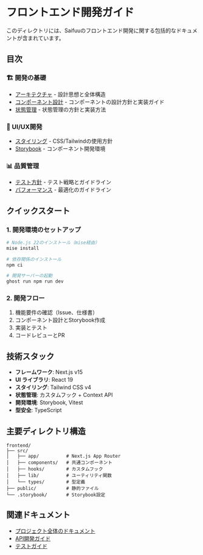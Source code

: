 # フロントエンド開発ガイド

このディレクトリには、Saifuuのフロントエンド開発に関する包括的なドキュメントが含まれています。

## 目次

### 🏗️ 開発の基礎
- [アーキテクチャ](./アーキテクチャ.md) - 設計思想と全体構造
- [コンポーネント設計](./コンポーネント設計.md) - コンポーネントの設計方針と実装ガイド
- [状態管理](./状態管理.md) - 状態管理の方針と実装方法

### 🎨 UI/UX開発
- [スタイリング](./スタイリング.md) - CSS/Tailwindの使用方針
- [Storybook](./storybook/) - コンポーネント開発環境

### 📊 品質管理
- [テスト方針](./テスト方針.md) - テスト戦略とガイドライン
- [パフォーマンス](./パフォーマンス.md) - 最適化のガイドライン

## クイックスタート

### 1. 開発環境のセットアップ
```bash
# Node.js 22のインストール（mise経由）
mise install

# 依存関係のインストール
npm ci

# 開発サーバーの起動
ghost run npm run dev
```

### 2. 開発フロー
1. 機能要件の確認（Issue、仕様書）
2. コンポーネント設計とStorybook作成
3. 実装とテスト
4. コードレビューとPR

## 技術スタック

- **フレームワーク**: Next.js v15
- **UI ライブラリ**: React 19
- **スタイリング**: Tailwind CSS v4
- **状態管理**: カスタムフック + Context API
- **開発環境**: Storybook, Vitest
- **型安全**: TypeScript

## 主要ディレクトリ構造

```
frontend/
├── src/
│   ├── app/          # Next.js App Router
│   ├── components/   # 共通コンポーネント
│   ├── hooks/        # カスタムフック
│   ├── lib/          # ユーティリティ関数
│   └── types/        # 型定義
├── public/           # 静的ファイル
└── .storybook/       # Storybook設定
```

## 関連ドキュメント

- [プロジェクト全体のドキュメント](../README.md)
- [API開発ガイド](../API開発/README.md)
- [テストガイド](../テストガイド.md)